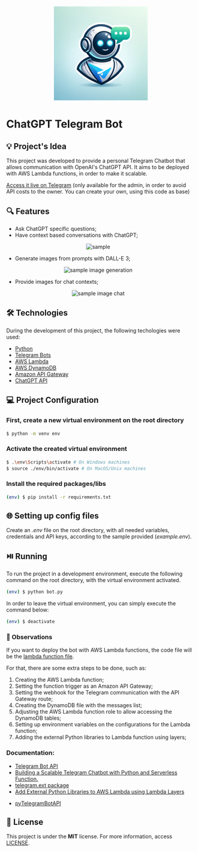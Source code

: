 <h1 align="center"><img alt="ChatGPT Telegram Bot" title="ChatGPT Telegram Bot" src=".github/logo.png" width="250" /></h1>

# ChatGPT Telegram Bot

## 💡 Project's Idea

This project was developed to provide a personal Telegram Chatbot that allows communication with OpenAI's ChatGPT API. It aims to be deployed with AWS Lambda functions, in order to make it scalable.

[Access it live on Telegram](https://t.me/personal_telegram_chatgpt_bot) (only available for the admin, in order to avoid API costs to the owner. You can create your own, using this code as base)

## 🔍 Features

* Ask ChatGPT specific questions;
* Have context based conversations with ChatGPT;

<p align="center">
    <img src=".github/sample.gif" alt="sample" width="320" />&emsp;
</p>

* Generate images from prompts with DALL-E 3;

<p align="center">
    <img src=".github/sample-image-gen.gif" alt="sample image generation" width="320" />&emsp;
</p>

* Provide images for chat contexts;

<p align="center">
    <img src=".github/sample-image-chat.gif" alt="sample image chat" />&emsp;
</p>

## 🛠 Technologies

During the development of this project, the following techologies were used:

- [Python](https://www.python.org/)
- [Telegram Bots](https://core.telegram.org/bots)
- [AWS Lambda](https://aws.amazon.com/pt/lambda/)
- [AWS DynamoDB](https://aws.amazon.com/pt/dynamodb/)
- [Amazon API Gateway](https://aws.amazon.com/pt/api-gateway/)
- [ChatGPT API](https://openai.com/blog/introducing-chatgpt-and-whisper-apis)

## 💻 Project Configuration

### First, create a new virtual environment on the root directory

```bash
$ python -m venv env
```

### Activate the created virtual environment

```bash
$ .\env\Scripts\activate # On Windows machines
$ source ./env/bin/activate # On MacOS/Unix machines
```

### Install the required packages/libs

```bash
(env) $ pip install -r requirements.txt
```

## 🌐 Setting up config files

Create an *.env* file on the root directory, with all needed variables, credentials and API keys, according to the sample provided (*example.env*).

## ⏯️ Running

To run the project in a development environment, execute the following command on the root directory, with the virtual environment activated.

```bash
(env) $ python bot.py
```

In order to leave the virtual environment, you can simply execute the command below:

```bash
(env) $ deactivate
```

### 👀 Observations

If you want to deploy the bot with AWS Lambda functions, the code file will be the [lambda function file](./lambda_function.py).

For that, there are some extra steps to be done, such as:

1. Creating the AWS Lambda function;
2. Setting the function trigger as an Amazon API Gateway;
3. Setting the webhook for the Telegram communication with the API Gateway route;
4. Creating the DynamoDB file with the messages list;
5. Adjusting the AWS Lambda function role to allow accessing the DynamoDB tables;
6. Setting up environment variables on the configurations for the Lambda function;
7. Adding the external Python libraries to Lambda function using layers;

### Documentation:
* [Telegram Bot API](https://core.telegram.org/bots/api)
* [Building a Scalable Telegram Chatbot with Python and Serverless Function.](https://awstip.com/building-a-scalable-telegram-chatbot-with-python-and-serverless-function-eed20902ac1f)
* [telegram.ext package](https://python-telegram-bot.readthedocs.io/en/stable/telegram.ext.html)
* [Add External Python Libraries to AWS Lambda using Lambda Layers](https://www.linkedin.com/pulse/add-external-python-libraries-aws-lambda-using-layers-gabe-olokun/)
- [pyTelegramBotAPI](https://github.com/eternnoir/pyTelegramBotAPI)

## 📄 License

This project is under the **MIT** license. For more information, access [LICENSE](./LICENSE).
